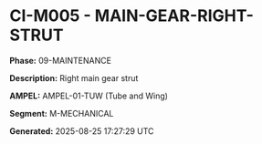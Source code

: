 # CI-M005 - MAIN-GEAR-RIGHT-STRUT

**Phase:** 09-MAINTENANCE

**Description:** Right main gear strut

**AMPEL:** AMPEL-01-TUW (Tube and Wing)

**Segment:** M-MECHANICAL

**Generated:** 2025-08-25 17:27:29 UTC

